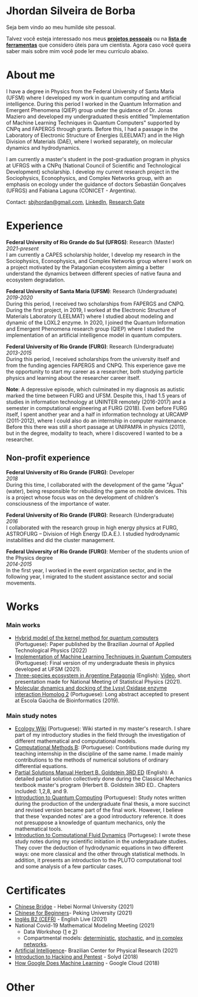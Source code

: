 # Jhordan Silveira de Borba
Seja bem vindo ao meu humilde site pessoal.

Talvez você esteja interessado nos meus [**projetos pessoais**](https://jdansb.github.io/pessoais) ou na [**lista de ferramentas**](https://jdansb.github.io/Ferramentas) que considero úteis para um cientista. Agora caso você queira saber mais sobre mim você pode ler meu currículo abaixo.

# About me

I have a degree in Physics from the Federal University of Santa Maria (UFSM) where I developed my work in quantum computing and artificial intelligence. During this period I worked in the Quantum Information and Emergent Phenomena (QIEP) group under the guidance of Dr. Jonas Maziero and developed my undergraduated thesis entitled "Implementation of Machine Learning Techniques in Quantum Computers" supported by CNPq and FAPERGS through grants. Before this, I had a passage in the Laboratory of Electronic Structure of Energies (LEELMAT) and in the High Division of Materials (DAE), where I worked separately, on molecular dynamics and hydrodynamics.

I am currently a master's student in the post-graduation program in physics at UFRGS with a CNPq (National Council of Scientific and Technological Development) scholarship. I develop my current research project in the Sociophysics, Econophysics, and Complex Networks group, with an emphasis on ecology under the guidance of doctors Sebastián Gonçalves (UFRGS) and Fabiana Laguna (CONICET - Argentina).

Contact: sbjhordan@gmail.com, [LinkedIn](https://www.linkedin.com/in/jhordan-silveira-de-borba-8a4183209/), [Research Gate](https://www.researchgate.net/profile/Jhordan-Silveira-De-Borba)

# Experience

**Federal University of Rio Grande do Sul (UFRGS)**:  Research (Master) </br>
*2021-present*</br>
I am currently a CAPES scholarship holder, I develop my research in the Sociophysics, Econophysics, and Complex Networks group where I work on a project motivated by the Patagonian ecosystem aiming a better understand the dynamics between different species of native fauna and ecosystem degradation.

**Federal University of Santa Maria (UFSM)**:  Research (Undergraduate) </br>
*2019-2020*</br>
During this period, I received two scholarships from FAPERGS and CNPQ. During the first project, in 2019, I worked at the Electronic Structure of Materials Laboratory (LEELMAT) where I studied about modeling and dynamic of the LOXL2 enzyme. In 2020, I joined the Quantum Information and Emergent Phenomena research group (QIEP) where I studied the implementation of an artificial intelligence model in quantum computers.

**Federal University of Rio Grande (FURG)**:   Research (Undergraduate)</br>
*2013-2015*</br>
During this period, I received scholarships from the university itself and from the funding agencies FAPERGS and CNPQ. This experience gave me the opportunity to start my career as a researcher, both studying particle physics and learning about the researcher career itself.

**Note**: A depressive episode, which culminated in my diagnosis as autistic marked the time between FURG and UFSM. Despite this, I had 1.5 years of studies in information technology at UNINTER remotely (2016-2017) and a semester in computational engineering at FURG (2018). Even before FURG itself, I spent another year and a half in information technology at URCAMP (2011-2012), where I could also do an internship in computer maintenance. Before this there was still a short passage at UNIPAMPA in physics (2011), but in the degree, modality to teach, where I discovered I wanted to be a researcher.

## Non-profit experience
**Federal University of Rio Grande (FURG)**: Developer </br>
*2018*</br>
During this time, I collaborated with the development of the game "Água" (water), being responsible for rebuilding the game on mobile devices. This is a project whose focus was on the development of children's consciousness of the importance of water.

**Federal University of Rio Grande (FURG)**: Research (Undergraduate)</br>
*2016*</br>
I collaborated with the research group in high energy physics at FURG, ASTROFURG – Division of High Energy (D.A.E.). I studied hydrodynamic instabilities and did the cluster management.

**Federal University of Rio Grande (FURG)**: Member of the students union of the Physics degree</br>
*2014-2015*</br>
In the first year, I worked in the event organization sector, and in the following year, I migrated to the student assistance sector and social movements.

# Works

### Main works

- [Hybrid model of the kernel method for quantum computers](https://periodicos.utfpr.edu.br/rbfta/article/view/14100) (Portuguese): Paper published by the Brazilian Journal of Applied Technological Physics (2022)
- [Implementation of Machine Learning Techniques in Quantum Computers](https://www.researchgate.net/publication/352898890_Implementacao_de_Tecnicas_de_Aprendizado_de_Maquina_em_Computadores_Quanticos) (Portuguese): Final version of my undergraduate thesis in physics developed at UFSM (2021).
- [Three-species ecosystem in Argentine Patagonia](https://www.researchgate.net/publication/356493117_Three-species_ecosystem_in_Argentine_Patagonia) (English): [Video](https://youtu.be/HFmypvbyiSo), short presentation made for National Meeting of Statistical Physics (2021).
- [Molecular dynamics and docking of the Lysyl Oxidase enzyme interaction Homolog 2](https://www.researchgate.net/publication/352933528_Modelagem_e_Dinamica_Molecular_da_Enzima_Lysyl_Oxidase_Homolog_2) (Portuguese): Long abstract accepted to present at Escola Gaúcha de Bioinformatics (2019).

### Main study notes
- [Ecology Wiki](https://fiscomp.if.ufrgs.br/index.php/Ecologia) (Portuguese): Wiki started in my master's research. I share part of my introductory studies in the field through the investigation of different mathematical and computational models.
- [Computational Methods B](https://fiscomp.if.ufrgs.br/index.php/M%C3%A9todos_computacionais#M.C3.A9todos_Computacionais_B): (Portuguese):  Contributions made during my teaching internship in the discipline of the same name. I made mainly contributions to the methods of numerical solutions of ordinary differential equations.
- [Partial Solutions Manual Herbert B. Goldstein 3RD ED](https://www.researchgate.net/publication/358249174_Partial_Solutions_Manual_Herbert_B_Goldstein_3RD_ED) (English): A detailed partial solution collectively done during the Classical Mechanics textbook master's program (Herbert B. Goldstein 3RD ED.. Chapters included: 1,2,8, and 9.
- [Introduction to Quantum Computing](https://www.researchgate.net/publication/352899034_Introducao_a_computacao_quantica) (Portuguese): Study notes written during the production of the undergraduate final thesis, a more succinct and revised version became part of the final work. However, I believe that these 'expanded notes' are a good introductory reference. It does not presuppose a knowledge of quantum mechanics, only the mathematical tools.
- [Introduction to Computational Fluid Dynamics](https://www.researchgate.net/publication/352898989_Introducao_a_Fluidodinamica_Computacional) (Portugese): I wrote these study notes during my scientific initiation in the undergraduate studies. They cover the deduction of hydrodynamic equations in two different ways: one more classical and the other through statistical methods. In addition, it presents an introduction to the PLUTO computational tool and some analysis of a few particular cases.

# Certificates
- [Chinese Bridge](https://drive.google.com/file/d/1Qt3KKZroC3aqIU6UohzCra7HNn5XBoMB/view) - Hebei Normal University (2021)
- [Chinese for Beginners](https://drive.google.com/file/d/1Qrkc7j1BFI-vJPY21OT_vl1DMd02FR_w/view)- Peking University (2021)
- [Inglês B2 (CEFR)](https://drive.google.com/file/d/1Qt_arUk5f17b3nQNLwF73-5tc2EFjSem/view) - English Live (2021)
- National Covid-19 Mathematical Modeling Meeting (2021)
  - Data Workshop ([1](https://drive.google.com/file/d/1R4PK_TMwtFfI-1vj6xDU83fcEeyxgLxn/view) e [2](https://drive.google.com/file/d/1R544DVEuLSuds0M0PZzTlGvzPivLXNGE/view))
  - Compartmental models: [deterministic](https://drive.google.com/file/d/1R-2jn0OzM1P0cQ01SMEF5fcX-mNZWkbN/view), [stochastic](https://drive.google.com/file/d/1R-DlJUy5PCZzBFdjcXZlwy6t27UATSFS/view), and [in complex networks]().
- [Artificial Intelligence](https://drive.google.com/file/d/1QUEOQ36jjOnN6OapKlToqQFgKq2PrSX0/view?usp=sharing)- Brazilian Center for Physical Research (2021)
- [Introduction to Hacking and Pentest](https://drive.google.com/file/d/1Qi6gCh1eBy0XNJWoPE_NNAnSSFu-A6Yw/view) - Solyd (2018)
- [How Google Does Machine Learning](https://drive.google.com/file/d/1QjDKOTcmat9snjOvlJ7WWASIDzCqMVrM/view) - Google Cloud (2018) 

# Other
